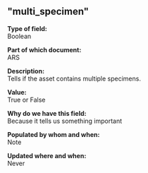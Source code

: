 ## "multi_specimen"

**Type of field:**  
Boolean

**Part of which document:**  
ARS

**Description:**  
Tells if the asset contains multiple specimens.

**Value:**  
True or False

**Why do we have this field:**  
Because it tells us something important  

**Populated by whom and when:**  
Note  

**Updated where and when:**  
Never

